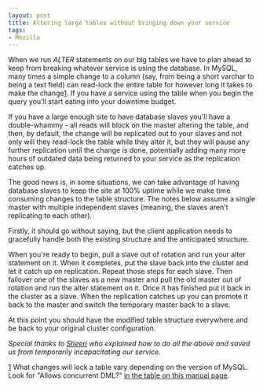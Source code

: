 ```yaml
---
layout: post
title: Altering large tables without bringing down your service
tags:
- Mozilla
---
```


When we run *ALTER* statements on our big tables we have to plan ahead to keep
from breaking whatever service is using the database.  In MySQL, many times a
simple change to a column (say, from being a short varchar to being a text
field) can read-lock the entire table for however long it takes to make the
change[1].  If you have a service using the table when you begin the query you'll
start eating into your downtime budget.

If you have a large enough site to have database slaves you'll have a
double-whammy - all reads will block on the master altering the table, and then,
by default, the change will be replicated out to your slaves and not only will
they read-lock the table while they alter it, but they will pause any further
replication until the change is done, potentially adding many more hours of
outdated data being returned to your service as the replication catches up.

The good news is, in some situations, we can take advantage of having database
slaves to keep the site at 100% uptime while we make time consuming changes to
the table structure.  The notes below assume a single master with multiple
independent slaves (meaning, the slaves aren't replicating to each other).

Firstly, it should go without saying, but the client application needs to
gracefully handle both the existing structure and the anticipated structure.

When you're ready to begin, pull a slave out of rotation and run your alter
statement on it.  When it completes, put the slave back into the cluster and let
it catch up on replication.  Repeat those steps for each slave.  Then failover
one of the slaves as a new master and pull the old master out of rotation and
run the alter statement on it.  Once it has finished put it back in the cluster
as a slave.  When the replication catches up you can promote it back to the
master and switch the temporary master back to a slave.

At this point you should have the modified table structure everywhere and be
back to your original cluster configuration.

*Special thanks to [Sheeri][1] who explained how to do all
the above and saved us from temporarily incapacitating our service.*

[1] What changes will lock a table vary depending on the version of MySQL.  Look
for "Allows concurrent DML?" [in the table on this manual page][2].

[1]: http://www.sheeri.com/
[2]: http://dev.mysql.com/doc/refman/5.6/en/innodb-create-index-overview.html
